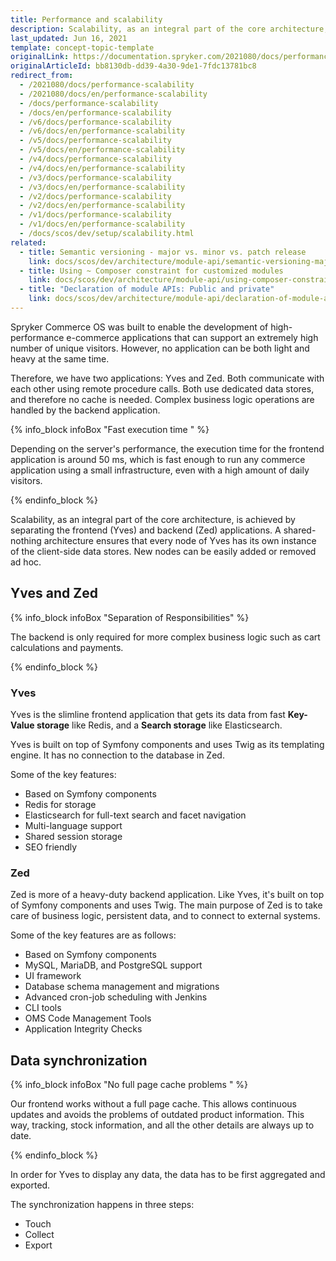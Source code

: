 ```yaml
---
title: Performance and scalability
description: Scalability, as an integral part of the core architecture, is achieved by separating the frontend (Yves) and backend (Zed) applications.
last_updated: Jun 16, 2021
template: concept-topic-template
originalLink: https://documentation.spryker.com/2021080/docs/performance-scalability
originalArticleId: bb8130db-dd39-4a30-9de1-7fdc13781bc8
redirect_from:
  - /2021080/docs/performance-scalability
  - /2021080/docs/en/performance-scalability
  - /docs/performance-scalability
  - /docs/en/performance-scalability
  - /v6/docs/performance-scalability
  - /v6/docs/en/performance-scalability
  - /v5/docs/performance-scalability
  - /v5/docs/en/performance-scalability
  - /v4/docs/performance-scalability
  - /v4/docs/en/performance-scalability
  - /v3/docs/performance-scalability
  - /v3/docs/en/performance-scalability
  - /v2/docs/performance-scalability
  - /v2/docs/en/performance-scalability
  - /v1/docs/performance-scalability
  - /v1/docs/en/performance-scalability
  - /docs/scos/dev/setup/scalability.html
related:
  - title: Semantic versioning - major vs. minor vs. patch release
    link: docs/scos/dev/architecture/module-api/semantic-versioning-major-vs.-minor-vs.-patch-release.html
  - title: Using ~ Composer constraint for customized modules
    link: docs/scos/dev/architecture/module-api/using-composer-constraint-for-customized-modules.html
  - title: "Declaration of module APIs: Public and private"
    link: docs/scos/dev/architecture/module-api/declaration-of-module-apis-public-and-private.html
---
```


Spryker Commerce OS was built to enable the development of high-performance e-commerce applications that can support an extremely high number of unique visitors. However, no application can be both light and heavy at the same time.

Therefore, we have two applications: Yves and Zed. Both communicate with each other using remote procedure calls. Both use dedicated data stores, and therefore no cache is needed. Complex business logic operations are handled by the backend application.

{% info_block infoBox "Fast execution time " %}

Depending on the server's performance, the execution time for the frontend application is around 50&nbsp;ms, which is fast enough to run any commerce application using a small infrastructure, even with a high amount of daily visitors.

{% endinfo_block %}

Scalability, as an integral part of the core architecture, is achieved by separating the frontend (Yves) and backend (Zed) applications. A shared-nothing architecture ensures that every node of Yves has its own instance of the client-side data stores. New nodes can be easily added or removed ad hoc.

## Yves and Zed

{% info_block infoBox "Separation of Responsibilities" %}

The backend is only required for more complex business logic such as cart calculations and payments.

{% endinfo_block %}


### Yves

Yves is the slimline frontend application that gets its data from fast **Key-Value storage** like Redis, and a **Search storage** like Elasticsearch.

Yves is built on top of Symfony components and uses Twig as its templating engine. It has no connection to the database in Zed.

Some of the key features:

* Based on Symfony components
* Redis for storage
* Elasticsearch for full-text search and facet navigation
* Multi-language support
* Shared session storage
* SEO friendly

### Zed

Zed is more of a heavy-duty backend application. Like Yves, it's built on top of Symfony components and uses Twig. The main purpose of Zed is to take care of business logic, persistent data, and to connect to external systems.

Some of the key features are as follows:

* Based on Symfony components
* MySQL, MariaDB, and PostgreSQL support
* UI framework
* Database schema management and migrations
* Advanced cron-job scheduling with Jenkins
* CLI tools
* OMS Code Management Tools
* Application Integrity Checks

## Data synchronization

{% info_block infoBox "No full page cache problems " %}

Our frontend works without a full page cache. This allows continuous updates and avoids the problems of outdated product information. This way, tracking, stock information, and all the other details are always up to date.

{% endinfo_block %}

In order for Yves to display any data, the data has to be first aggregated and exported.

The synchronization happens in three steps:
* Touch
* Collect
* Export
